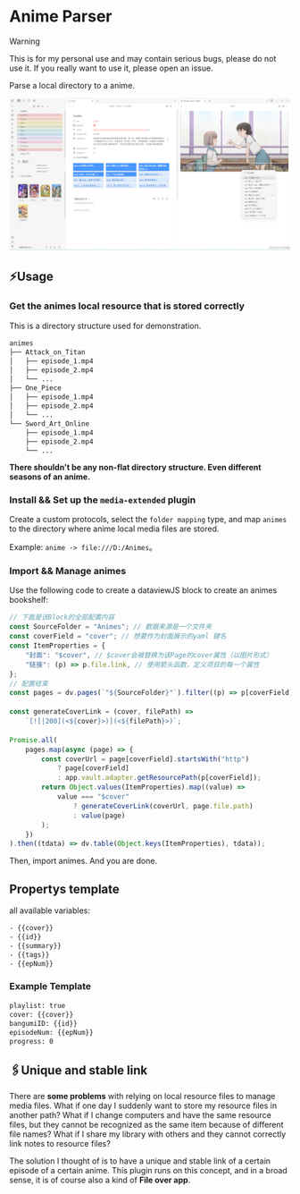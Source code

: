# Anime Parser

> [!WARNING]
> This is for my personal use and may contain serious bugs, please do not use it. If you really want to use it, please open an issue.

Parse a local directory to a anime.

![alt text](assets/screenshot.png)

## ⚡Usage

### Get the animes local resource that is stored correctly

This is a directory structure used for demonstration.

```
animes
├── Attack_on_Titan
│   ├── episode_1.mp4
│   ├── episode_2.mp4
│   └── ...
├── One_Piece
│   ├── episode_1.mp4
│   ├── episode_2.mp4
│   └── ...
└── Sword_Art_Online
    ├── episode_1.mp4
    ├── episode_2.mp4
    └── ...
```

**There shouldn't be any non-flat directory structure. Even different seasons of an anime.**

### Install && Set up the `media-extended` plugin

Create a custom protocols, select the `folder mapping` type, and map `animes` to the directory where anime local media files are stored.


Example: `anime -> file:///D:/Animes`。

### Import && Manage animes

Use the following code to create a dataviewJS block to create an animes bookshelf:

```js
// 下面是该Block的全部配置内容
const SourceFolder = "Animes"; // 数据来源是一个文件夹
const coverField = "cover"; // 想要作为封面展示的yaml 键名
const ItemProperties = {
	"封面": "$cover", // $cover会被替换为该Page的cover属性（以图片形式）
	"链接": (p) => p.file.link, // 使用箭头函数，定义项目的每一个属性
};
// 配置结束
const pages = dv.pages(`"${SourceFolder}"`).filter((p) => p[coverField]);

const generateCoverLink = (cover, filePath) =>
	`[![|200](<${cover}>)](<${filePath}>)`;

Promise.all(
	pages.map(async (page) => {
		const coverUrl = page[coverField].startsWith("http")
			? page[coverField]
			: app.vault.adapter.getResourcePath(p[coverField]);
		return Object.values(ItemProperties).map((value) =>
			value === "$cover"
				? generateCoverLink(coverUrl, page.file.path)
				: value(page)
		);
	})
).then((tdata) => dv.table(Object.keys(ItemProperties), tdata));
```

Then, import animes. And you are done.

## Propertys template

all available variables:

```
- {{cover}}
- {{id}}
- {{summary}}
- {{tags}}
- {{epNum}}
```

### Example Template

```
playlist: true
cover: {{cover}}
bangumiID: {{id}}
episodeNum: {{epNum}}
progress: 0
```

## 🖇️Unique and stable link

There are **some problems** with relying on local resource files to manage media files. What if one day I suddenly want to store my resource files in another path? What if I change computers and have the same resource files, but they cannot be recognized as the same item because of different file names? What if I share my library with others and they cannot correctly link notes to resource files?

The solution I thought of is to have a unique and stable link of a certain episode of a certain anime. This plugin runs on this concept, and in a broad sense, it is of course also a kind of **File over app**.